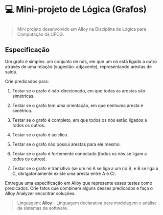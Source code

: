 <h1>
  <p> 💻 Mini-projeto de Lógica (Grafos) </p>
</h1>

> Mini projeto desenvolvido em Alloy na Disciplina de Lógica para Computação da UFCG.


## Especificação

Um grafo é simples: um conjunto de nós, em que um nó está ligado a outro através de uma relação (sugestão: adjacente), representando arestas de saída. 

Crie predicados para:
1. Testar se o grafo é não-direcionado, em que todas as arestas são simétricas.

2. Testar se o grafo tem uma orientação, em que nenhuma aresta é simétrica.

3. Testar se o grafo é completo, em que todos os nós estão ligados a todos os outros.

4. Testar se o grafo é acíclico.

5. Testar se o grafo não possui arestas para ele mesmo.

6. Testar se o grafo é fortemente conectado (todos os nós se ligam a todos os outros).

7. Testar se o grafo é transitivo (se um nó A se liga a um nó B, e B se liga a C, obrigatoriamente existe uma aresta entre A e C).

Entregue uma especificação em Alloy que represente esses testes como predicados. Crie fatos que combinem alguns desses predicados e faça o Alloy Analyzer encontrar soluções.



> Linguagem: [Alloy](https://alloytools.org/) - Linguagem declarativa para modelagem e análise de sistemas de software.
